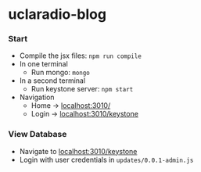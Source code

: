 # uclaradio-blog

### Start

- Compile the jsx files: `npm run compile`
- In one terminal
  - Run mongo: `mongo`
- In a second terminal
  - Run keystone server: `npm start`
- Navigation
  - Home -> [localhost:3010/]()
  - Login -> [localhost:3010/keystone]()

### View Database

- Navigate to [localhost:3010/keystone]()
- Login with user credentials in `updates/0.0.1-admin.js`
